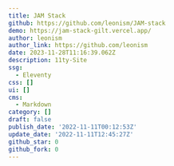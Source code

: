 ```yaml
---
title: JAM Stack
github: https://github.com/leonism/JAM-stack
demo: https://jam-stack-gilt.vercel.app/
author: leonism
author_link: https://github.com/leonism
date: 2023-11-28T11:16:39.062Z
description: 11ty-Site
ssg:
  - Eleventy
css: []
ui: []
cms:
  - Markdown
category: []
draft: false
publish_date: '2022-11-11T00:12:53Z'
update_date: '2022-11-11T12:45:27Z'
github_star: 0
github_fork: 0
---
```

